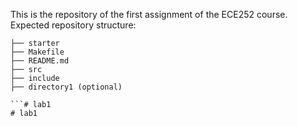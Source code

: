 This is the repository of the first assignment of the ECE252 course.
Expected repository structure:

```username-lab1
├── starter
├── Makefile
├── README.md
├── src
├── include
├── directory1 (optional)

```# lab1
# lab1
